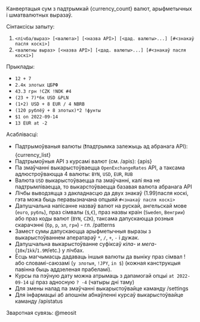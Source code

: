 Канвертацыя сум з падтрымкай {currency_count} валют, арыфметычных і шматвалютных выразаў.

Сінтаксісы запыту:
1) `<лічба/выраз> [<валюта>] [<назва API>] [<дад. валюты>...] [#<знакаў пасля коскі>]`
2) `<валютны выраз> [<назва API>] [<дад. валюты>...] [#<знакаў пасля коскі>]`

Прыклады:
- `12 + 7`
- `2.4к злотых ЦБРФ`
- `43.3 грн !CZK !NOK #4`
- `(23 + 7)*6к USD &PLN`
- `(1+2) USD + 8 EUR / 4 NBRB`
- `(120 рублёў + 8 злотых)*2 !фунты`
- `$1 on 2022-09-14`
- `13 EUR at -2`

Асаблівасці:
- Падтрымоўваныя валюты (❗падтрымка залежыць ад абранага API): {currency_list}
- Падтрымоўныя API з курсамі валют (см. /apis): {apis}
- Па змаўчанні выкарыстоўваецца `OpenExchangeRates` API, а таксама адлюстроўваюцца 4 валюты: `BYN`, `USD`, `EUR`, `RUB`
- Валюта `USD` выкарыстоўваецца па змаўчанні, калі яна не падтрымліваецца, то выкарстоўваецца базавая валюта абранага API 
- Лічбы выводзяцца з дакладнасцю да двух знакаў (1.99)пасля коскі, гэта можа быць перавызначана опцыяй `#<знакаў пасля коскі>`  
- Дапушчальна напісанне назваў валют на рускай, ангельскай мове (`euro`, `рубль`), праз сімвалы (`$`,`€`), праз назвы краін (`Sweden`, `Венгрии`) або праз коды валют (`BYN`, `CZK`), таксама дапускаюцца розныя скарачэнні (`бр`, `р`, `зл`, `грн`) - гл. /patterns
- Замест сумы дапускаюцца арыфметычныя выразы з выкарыстоўваннем аператараў `*`, `/`, `+`, `-` і дужак.
- Дапушчальна выкарыстоўванне суфіксаў _кіла-_ и _мега-_ (`10к`/`1kk`/`1.9M`/etc.) у лічбах.
- Ёсць магчымасць дадаваць іншыя валюты да выніку праз сімвал ! або словамі-саюзамі (`у злотыя`, `!JPY`, `in $`) (кожная канструкцыя павінна быць аддзеленая прабеламі).
- Курсы па пэўную дату можна атрымаць з дапамогай опцыі `at 2022-09-14` ці праз адносную `? -4` (чатыры дні таму)
- Для змены налад па змаўчанні выкарыстоўвайце каманду /settings
- Для інфармацыі аб апошнім абнаўленні курсаў выкарыстоўвайце каманду /apistatus

Зваротная сувязь: @meosit
